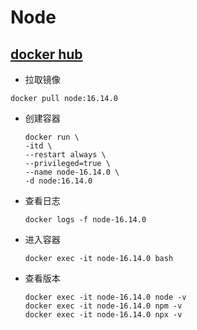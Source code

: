 # Node

## [docker hub](https://hub.docker.com/_/node)

- 拉取镜像

```shell
docker pull node:16.14.0
```

- 创建容器
    ```
    docker run \
    -itd \
    --restart always \
    --privileged=true \
    --name node-16.14.0 \
    -d node:16.14.0
    ```

- 查看日志
   ```shell
   docker logs -f node-16.14.0
   ```

- 进入容器
   ```shell
   docker exec -it node-16.14.0 bash
   ```

- 查看版本
    ```shell
    docker exec -it node-16.14.0 node -v
    docker exec -it node-16.14.0 npm -v
    docker exec -it node-16.14.0 npx -v
    ```
